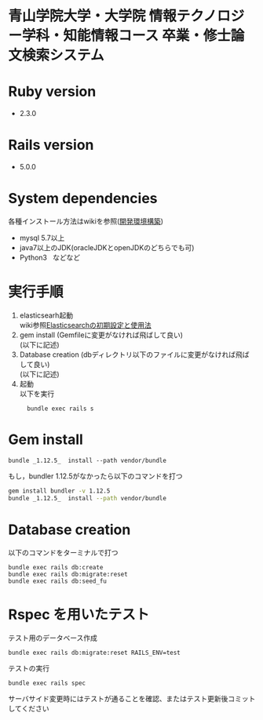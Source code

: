 # 青山学院大学・大学院  情報テクノロジー学科・知能情報コース  卒業・修士論文検索システム


# Ruby version

* 2.3.0


# Rails version

* 5.0.0


# System dependencies
各種インストール方法はwikiを参照([開発環境構築](https://github.com/yaaaaashiki/Escapism/wiki))
* mysql 5.7以上
* java7以上のJDK(oracleJDKとopenJDKのどちらでも可)
* Python3  
などなど

# 実行手順
1. elasticsearh起動  
  wiki参照[Elasticsearchの初期設定と使用法](https://github.com/yaaaaashiki/Escapism/wiki/Elasticsearch%E3%81%AE%E5%88%9D%E6%9C%9F%E8%A8%AD%E5%AE%9A%E3%81%A8%E4%BD%BF%E7%94%A8%E6%B3%95)
2. gem install (Gemfileに変更がなければ飛ばして良い)  
  (以下に記述)
3. Database creation (dbディレクトリ以下のファイルに変更がなければ飛ばして良い)  
  (以下に記述)
4. 起動  
  以下を実行
    ```
      bundle exec rails s
    ```

# Gem install 
```
bundle _1.12.5_  install --path vendor/bundle
```
もし，bundler 1.12.5がなかったら以下のコマンドを打つ
```bash
gem install bundler -v 1.12.5
bundle _1.12.5_  install --path vendor/bundle
```

# Database creation
以下のコマンドをターミナルで打つ
```
bundle exec rails db:create
bundle exec rails db:migrate:reset
bundle exec rails db:seed_fu
```

# Rspec を用いたテスト
テスト用のデータベース作成
```
bundle exec rails db:migrate:reset RAILS_ENV=test
```
テストの実行
```
bundle exec rails spec 
```
サーバサイド変更時にはテストが通ることを確認、またはテスト更新後コミットしてください


